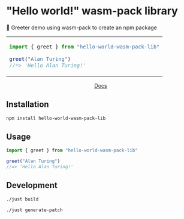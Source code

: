# "Hello world!" wasm-pack library

🦀 Greeter demo using wasm-pack to create an npm package

<table align=center><td>

```js
import { greet } from "hello-world-wasm-pack-lib"

greet("Alan Turing")
//=> 'Hello Alan Turing!'
```

</table>

<p align=center>
  <a href="https://tsdocs.dev/docs/hello-world-wasm-pack-lib">Docs</a>
</p>

## Installation

```sh
npm install hello-world-wasm-pack-lib
```

## Usage

```js
import { greet } from "hello-world-wasm-pack-lib"

greet("Alan Turing")
//=> 'Hello Alan Turing!'
```

## Development

```sh
./just build
```

```sh
./just generate-patch
```
